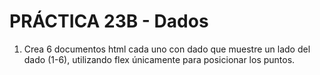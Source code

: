 # PRÁCTICA 23B - Dados

1. Crea 6 documentos html cada uno con dado que muestre un lado del dado (1-6), utilizando flex únicamente para posicionar los puntos.